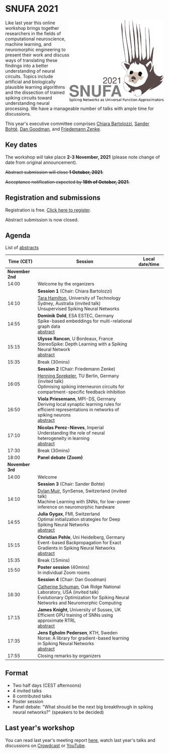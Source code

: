 # SNUFA 2021

<img align="right" width="300" src="/images/snufa2021_hedgehog.png">
				
Like last year this online workshop brings together researchers in the fields of computational neuroscience, machine learning, and neuromorphic engineering to present their work and discuss ways of translating these findings into a better understanding of neural circuits. Topics include artificial and biologically plausible learning algorithms and the dissection of trained spiking circuits toward understanding neural processing. We have a manageable number of talks with ample time for discussions.

This year's executive committee comprises [Chiara Bartolozzi](https://www.iit.it/people/chiara-bartolozzi), [Sander Bohté](https://homepages.cwi.nl/~sbohte/), [Dan Goodman](https://neural-reckoning.org), and [Friedemann Zenke](https://fzenke.net/).



## Key dates

The workshop will take place **2-3 November, 2021** (please note change of date from original announcement).

~~Abstract submission will close **1 October, 2021**.~~

~~Acceptance notification expected by **18th of October, 2021**.~~

## Registration and submissions

Registration is free. [Click here to register](https://www.eventbrite.co.uk/e/snufa-2021-tickets-162043527553).

Abstract submission is now closed.


## Agenda

List of [abstracts](abstracts)

<script language="javascript">
	function LT(d, t) {
		var date = new Date(d+' 2021 '+t+' UTC+1');
		document.write(date.toString());
	}
</script>

| Time (CET) | Session | Local date/time 
|------------|---------|-----------------
|**November 2nd** |  |  
| 14:00 | Welcome by the organizers | <script language="javascript">LT('2 Nov', '14:00')</script> 
|     | **Session 1** (Chair: Chiara Bartolozzi) |  
| 14:10 | [Tara Hamilton](https://profiles.uts.edu.au/Tara.Hamilton), University of Technology Sydney, Australia (invited talk) <br/> Unsupervised Spiking Neural Networks | <script language="javascript">LT('2 Nov', '14:10')</script> 
| 14:55 | **Dominik Dold**, ESA ESTEC, Germany<br/> Spike-based embeddings for multi-relational graph data <br/>[abstract](abstracts#spike-based-embeddings-for-multi-relational-graph-data) | <script language="javascript">LT('2 Nov', '14:55')</script> 
| 15:15 | **Ulysse Rancon**, U Bordeaux, France<br/> StereoSpike: Depth Learning with a Spiking Neural Network <br/>[abstract](abstracts#stereospike-depth-learning-with-a-spiking-neural-network) | <script language="javascript">LT('2 Nov', '15:15')</script> 
| 15:35 | Break (30mins) | 
|       | **Session 2** (Chair: Friedemann Zenke) |  
| 16:05 | [Henning Sprekeler](https://www.sprekelerlab.org/henning/), TU Berlin, Germany (invited talk)<br/>Optimising spiking interneuron circuits for compartment-specific feedback inhibition |  <script language="javascript">LT('2 Nov', '16:05')</script>
| 16:50 | **Viola Priesemann**, MPI-DS, Germany<br/> Deriving local synaptic learning rules for efficient representations in networks of spiking neurons <br/>[abstract](abstracts#deriving-local-synaptic-learning-rules-for-efficient-representations-in-networks-of-spiking-neurons) | <script language="javascript">LT('2 Nov', '16:50')</script> 
| 17:10 | **Nicolas Perez-Nieves**, Imperial<br/> Understanding the role of neural heterogeneity in learning <br/>[abstract](abstracts#understanding-the-role-of-neural-heterogeneity-in-learning) | <script language="javascript">LT('2 Nov', '17:10')</script>
| 17:30 | Break (30mins) | <script language="javascript">LT('2 Nov', '17:30')</script>
| 18:00 | **Panel debate (Zoom)** |  <script language="javascript">LT('2 Nov', '18:00')</script>
| **November 3rd** | | 
| 14:00 | Welcome | <script language="javascript">LT('3 Nov', '14:00')</script> 
|       | **Session 3** (Chair: Sander Bohte) | 
| 14:10 | [Dylan Muir](http://dylan-muir.com/), SynSense, Switzerland (invited talk) <br/> Machine Learning with SNNs, for low-power inference on neuromorphic hardware | <script language="javascript">LT('3 Nov', '14:10')</script>
| 14:55 | **Julia Gygax**, FMI, Switzerland<br/>Optimal initialization strategies for Deep Spiking Neural Networks <br/>[abstract](abstracts#optimal-initialization-strategies-for-deep-spiking-neural-networks) | <script language="javascript">LT('3 Nov', '14:55')</script>
| 15:15 | **Christian Pehle**, Uni Heidelberg, Germany<br/> Event-based Backpropagation for Exact Gradients in Spiking Neural Networks <br/>[abstract](abstracts#event-based-backpropagation-for-exact-gradients-in-spiking-neural-networks) | <script language="javascript">LT('3 Nov', '15:15')</script>
| 15:35 | Break (15mins) | <script language="javascript">LT('3 Nov', '15:35')</script>
| 15:50 | **Poster session** (40mins)<br/> In individual Zoom rooms | <script language="javascript">LT('3 Nov', '15:50')</script>
|       | **Session 4** (Chair: Dan Goodman) | 
| 16:30 | [Catherine Schuman](https://www.ornl.gov/staff-profile/catherine-d-schuman), Oak Ridge National Laboratory, USA (invited talk)<br/>Evolutionary Optimization for Spiking Neural Networks and Neuromorphic Computing  | <script language="javascript">LT('3 Nov', '16:30')</script>
| 17:15 | **James Knight**, University of Sussex, UK<br/> Efficient GPU training of SNNs using approximate RTRL <br/>[abstract](abstracts#efficient-gpu-training-of-snns-using-approximate-rtrl) | <script language="javascript">LT('3 Nov', '17:15')</script>
| 17:35 | **Jens Egholm Pedersen**, KTH, Sweden<br/>Norse: A library for gradient-based learning in Spiking Neural Networks <br/>[abstract](abstracts#norse-a-library-for-gradient-based-learning-in-spiking-neural-networks) | <script language="javascript">LT('3 Nov', '17:35')</script>
| 17:55 | Closing remarks by organizers | <script language="javascript">LT('3 Nov', '17:55')</script>




## Format

* Two half days (CEST afternoons)
* 4 invited talks
* 8 contributed talks
* Poster session
* Panel debate: "What should be the next big breakthrough in spiking neural networks?" (speakers to be decided)


## Last year's workshop

You can read last year's meeting report [here](https://www.sciencedirect.com/science/article/abs/pii/S089662732100009X), watch last year's talks and discussions on [Crowdcast](/2020) or [YouTube](https://www.youtube.com/playlist?list=PL09WqqDbQWHFvM9DFYkM_GfnrVnIdLRhy).
